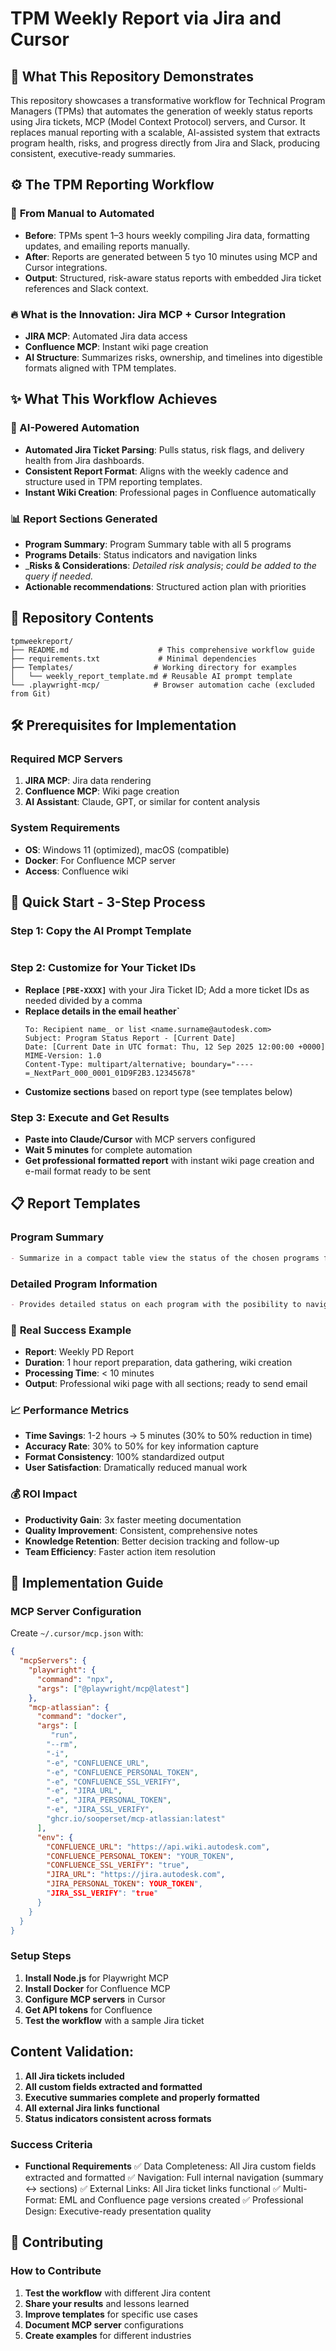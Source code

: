 # TPM Weekly Report via Jira and Cursor

## 🧭 What This Repository Demonstrates

This repository showcases a transformative workflow for Technical Program Managers (TPMs) that automates the generation of weekly status reports using Jira tickets, MCP (Model Context Protocol) servers, and Cursor. It replaces manual reporting with a scalable, AI-assisted system that extracts program health, risks, and progress directly from Jira and Slack, producing consistent, executive-ready summaries.

## ⚙️ The TPM Reporting Workflow

### 🔄 **From Manual to Automated**
- **Before**: TPMs spent 1–3 hours weekly compiling Jira data, formatting updates, and emailing reports manually.
- **After**: Reports are generated between 5 tyo 10 minutes using MCP and Cursor integrations.
- **Output**: Structured, risk-aware status reports with embedded Jira ticket references and Slack context.

### 🔥 **What is the Innovation**: Jira MCP + Cursor Integration
- **JIRA MCP**: Automated Jira data access
- **Confluence MCP**: Instant wiki page creation
- **AI Structure**: Summarizes risks, ownership, and timelines into digestible formats aligned with TPM templates.

## ✨ What This Workflow Achieves

### 🤖 AI-Powered Automation
- **Automated Jira Ticket Parsing**: Pulls status, risk flags, and delivery health from Jira dashboards.
- **Consistent Report Format**: Aligns with the weekly cadence and structure used in TPM reporting templates.
- **Instant Wiki Creation**: Professional pages in Confluence automatically

### 📊 Report Sections Generated
- **Program Summary**: Program Summary table with all 5 programs
- **Programs Details**: Status indicators and navigation links
- _**Risks & Considerations**: _Detailed risk analysis_; _could be added to the query if needed._
- **Actionable recommendations**: Structured action plan with priorities
  
## 📁 Repository Contents

```
tpmweekreport/
├── README.md                    # This comprehensive workflow guide
├── requirements.txt             # Minimal dependencies
├── Templates/                  # Working directory for examples
│   └── weekly_report_template.md # Reusable AI prompt template
└── .playwright-mcp/            # Browser automation cache (excluded from Git)
```

## 🛠️ Prerequisites for Implementation

### Required MCP Servers
1. **JIRA MCP**: Jira data rendering
2. **Confluence MCP**: Wiki page creation
3. **AI Assistant**: Claude, GPT, or similar for content analysis

### System Requirements
- **OS**: Windows 11 (optimized), macOS (compatible)
- **Docker**: For Confluence MCP server
- **Access**: Confluence wiki

## 🚀 Quick Start - 3-Step Process

### Step 1: Copy the AI Prompt Template
```Copy the Promp template located here(https://git.autodesk.com/ilievam/TPMWeekReport/blob/main/templates/weekly_report_template.md)
```

### Step 2: Customize for Your Ticket IDs
- **Replace `[PBE-XXXX]`** with your Jira Ticket ID; Add a more ticket IDs as needed divided by a comma
- **Replace details in the email heather`** 
    ```Sender, Recipients; From: Your NAME <name.surname@autodesk.com>
    To: Recipient name_ or list <name.surname@autodesk.com>
    Subject: Program Status Report - [Current Date]
    Date: [Current Date in UTC format: Thu, 12 Sep 2025 12:00:00 +0000]
    MIME-Version: 1.0
    Content-Type: multipart/alternative; boundary="----=_NextPart_000_0001_01D9F2B3.12345678"
    ```
- **Customize sections** based on report type (see templates below)

### Step 3: Execute and Get Results
- **Paste into Claude/Cursor** with MCP servers configured
- **Wait 5 minutes** for complete automation
- **Get professional formatted report** with instant wiki page creation and e-mail format ready to be sent

## 📋 Report Templates

### Program Summary
```markdown
- Summarize in a compact table view the status of the chosen programs from Jira.
```

### Detailed Program Information
```markdown
- Provides detailed status on each program with the posibility to navigate to the summary on top of the email once done. 
```

### 🎯 **Real Success Example**
- **Report**: Weekly PD Report
- **Duration**: 1 hour report preparation, data gathering, wiki creation
- **Processing Time**: < 10 minutes
- **Output**: Professional wiki page with all sections; ready to send email 

### 📈 **Performance Metrics**
- **Time Savings**: 1-2 hours → 5 minutes (30% to 50% reduction in time)
- **Accuracy Rate**: 30% to 50% for key information capture
- **Format Consistency**: 100% standardized output
- **User Satisfaction**: Dramatically reduced manual work

### 💰 **ROI Impact**
- **Productivity Gain**: 3x faster meeting documentation
- **Quality Improvement**: Consistent, comprehensive notes
- **Knowledge Retention**: Better decision tracking and follow-up
- **Team Efficiency**: Faster action item resolution

## 🔧 Implementation Guide

### MCP Server Configuration
Create `~/.cursor/mcp.json` with:

```json
{
  "mcpServers": {
    "playwright": { 
      "command": "npx",
      "args": ["@playwright/mcp@latest"]
    },
    "mcp-atlassian": {
      "command": "docker",
      "args": [
         "run",
        "--rm",
        "-i",
        "-e", "CONFLUENCE_URL",
        "-e", "CONFLUENCE_PERSONAL_TOKEN",
        "-e", "CONFLUENCE_SSL_VERIFY",
        "-e", "JIRA_URL",
        "-e", "JIRA_PERSONAL_TOKEN",
        "-e", "JIRA_SSL_VERIFY",
        "ghcr.io/sooperset/mcp-atlassian:latest"
      ],
      "env": {
        "CONFLUENCE_URL": "https://api.wiki.autodesk.com",
        "CONFLUENCE_PERSONAL_TOKEN": "YOUR_TOKEN",
        "CONFLUENCE_SSL_VERIFY": "true",
        "JIRA_URL": "https://jira.autodesk.com",
        "JIRA_PERSONAL_TOKEN": YOUR_TOKEN",
        "JIRA_SSL_VERIFY": "true"
      }
    }
  }
}
```

### Setup Steps
1. **Install Node.js** for Playwright MCP
2. **Install Docker** for Confluence MCP
3. **Configure MCP servers** in Cursor
4. **Get API tokens** for Confluence
5. **Test the workflow** with a sample Jira ticket

## Content Validation:
1. **All Jira tickets included**
2. **All custom fields extracted and formatted**
3. **Executive summaries complete and properly formatted**
4. **All external Jira links functional**
5. **Status indicators consistent across formats**

### Success Criteria
- **Functional Requirements**
✅ Data Completeness: All Jira custom fields extracted and formatted
✅ Navigation: Full internal navigation (summary ↔ sections)
✅ External Links: All Jira ticket links functional
✅ Multi-Format: EML and Confluence page versions created
✅ Professional Design: Executive-ready presentation quality

## 🤝 Contributing

### How to Contribute
1. **Test the workflow** with different Jira content
2. **Share your results** and lessons learned
3. **Improve templates** for specific use cases
4. **Document MCP server** configurations
5. **Create examples** for different industries
